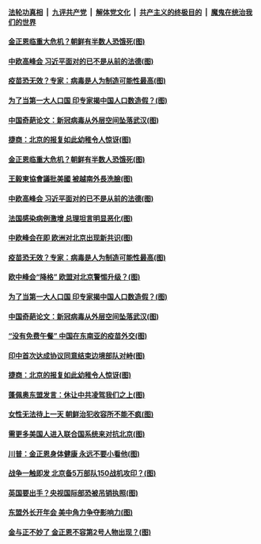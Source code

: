 

####  [法轮功真相](../../../../basic/blob/master/README.md?t=09131702) &nbsp;|&nbsp; [九评共产党](../../../../9ping.md/blob/master/README.md?t=09131702) &nbsp;|&nbsp; [解体党文化](../../../../jtdwh.md/blob/master/README.md?t=09131702)  &nbsp;|&nbsp; [共产主义的终极目的](../../../../gczydzjmd.md/blob/master/README.md?t=09131702) &nbsp;|&nbsp; [魔鬼在统治我们的世界](../../../../mgztzwmdsj.md/blob/master/README.md?t=09131702) 

#### [金正恩临重大危机？朝鲜有半数人恐饿死(图)](../pages/p9/945917.md?t=09131702) 

#### [中欧高峰会 习近平面对的已不是从前的法德(图)](../pages/p9/945972.md?t=09131702) 

#### [疫苗恐无效？专家：病毒是人为制造可能性最高(图)](../pages/p9/945919.md?t=09131702) 

#### [为了当第一大人口国 印专家揭中国人口数造假？(图)](../pages/p9/945816.md?t=09131702) 

#### [中国奇葩论文：新冠病毒从外层空间坠落武汉(图)](../pages/p9/945868.md?t=09131702) 

#### [捷商：北京的报复如此幼稚令人惊讶(图)](../pages/p9/945819.md?t=09131702) 

#### [金正恩临重大危机？朝鲜有半数人恐饿死(图)](../pages/p9/945917.md?t=09131702) 

#### [王毅東協會議批美國 被越南外長洗臉(图)](../pages/p9/945973.md?t=09131702) 

#### [中欧高峰会 习近平面对的已不是从前的法德(图)](../pages/p9/945972.md?t=09131702) 

#### [法国感染病例激增 总理坦言明显恶化(图)](../pages/p9/945971.md?t=09131702) 

#### [中欧峰会在即 欧洲对北京出现新共识(图)](../pages/p9/945970.md?t=09131702) 

#### [疫苗恐无效？专家：病毒是人为制造可能性最高(图)](../pages/p9/945919.md?t=09131702) 

#### [欧中峰会“降格” 欧盟对北京警惕升级？(图)](../pages/p9/945965.md?t=09131702) 

#### [为了当第一大人口国 印专家揭中国人口数造假？(图)](../pages/p9/945816.md?t=09131702) 

#### [中国奇葩论文：新冠病毒从外层空间坠落武汉(图)](../pages/p9/945868.md?t=09131702) 

#### [“没有免费午餐” 中国在东南亚的疫苗外交(图)](../pages/p9/945867.md?t=09131702) 

#### [印中首次达成协议同意结束边境部队对峙(图)](../pages/p9/945866.md?t=09131702) 

#### [捷商：北京的报复如此幼稚令人惊讶(图)](../pages/p9/945819.md?t=09131702) 

#### [蓬佩奥东盟发言：休让中共凌驾我们之上(图)](../pages/p9/945821.md?t=09131702) 

#### [女性无法待上一天 朝鲜治犯收容所不能不疯(图)](../pages/p9/945721.md?t=09131702) 

#### [需更多美国人进入联合国系统来对抗北京(图)](../pages/p9/945777.md?t=09131702) 

#### [川普：金正恩身体健康 永远不要小看他(图)](../pages/p9/945775.md?t=09131702) 

#### [战争一触即发 北京备5万部队150战机攻印？(图)](../pages/p9/945728.md?t=09131702) 

#### [英国要出手？央视国际部恐被吊销执照(图)](../pages/p9/945725.md?t=09131702) 

#### [东盟外长开年会 美中角力争夺影响力(图)](../pages/p9/945723.md?t=09131702) 

#### [金与正不妙了 金正恩不容第2号人物出现？(图)](../pages/p9/945709.md?t=09131702) 

